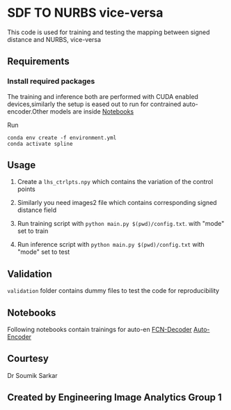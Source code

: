 <!-- The code is written with inspiration from Deep Learning in Production Book, adapted for PyTorch -->
# SDF TO NURBS vice-versa

This code is used for training and  testing the mapping between signed distance and NURBS, vice-versa


## Requirements

### Install required packages

The training and inference both are performed with CUDA enabled devices,similarly the setup is eased out to run for contrained auto-encoder.Other models are inside [Notebooks](./notebooks/)

Run

```
conda env create -f environment.yml
conda activate spline
```


## Usage

1. Create a ```lhs_ctrlpts.npy``` which contains the variation of the control points
2. Similarly you need images2 file which contains corresponding signed distance field


3. Run training script with ```python main.py $(pwd)/config.txt```. with "mode" set to train



4. Run inference script with ```python main.py $(pwd)/config.txt``` with "mode" set to test

## Validation 
```validation```  folder contains dummy files to test the code for reproducibility
## Notebooks
Following notebooks contain trainings for auto-en
[FCN-Decoder](./notebooks/Dedicated_Decoder_V7b.ipynb)
[Auto-Encoder](./notebooks/Autoencoder_project.ipynb)

## Courtesy
Dr Soumik Sarkar
## Created by Engineering Image Analytics Group 1 



